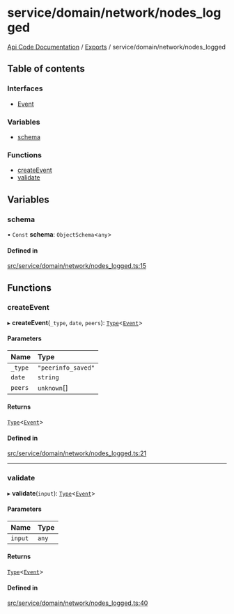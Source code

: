 # service/domain/network/nodes\_logged
 
[Api Code Documentation](../README.md) / [Exports](../modules.md) / service/domain/network/nodes\_logged

## Table of contents

### Interfaces

- [Event](../interfaces/service_domain_network_nodes_logged.Event.md)

### Variables

- [schema](service_domain_network_nodes_logged.md#schema)

### Functions

- [createEvent](service_domain_network_nodes_logged.md#createevent)
- [validate](service_domain_network_nodes_logged.md#validate)

## Variables

### schema

• `Const` **schema**: `ObjectSchema`\<`any`\>

#### Defined in

[src/service/domain/network/nodes_logged.ts:15](https://github.com/openkfw/TruBudget/blob/26ade46/api/src/service/domain/network/nodes_logged.ts#L15)

## Functions

### createEvent

▸ **createEvent**(`_type`, `date`, `peers`): [`Type`](result.md#type)\<[`Event`](../interfaces/service_domain_network_nodes_logged.Event.md)\>

#### Parameters

| Name | Type |
| :------ | :------ |
| `_type` | ``"peerinfo_saved"`` |
| `date` | `string` |
| `peers` | `unknown`[] |

#### Returns

[`Type`](result.md#type)\<[`Event`](../interfaces/service_domain_network_nodes_logged.Event.md)\>

#### Defined in

[src/service/domain/network/nodes_logged.ts:21](https://github.com/openkfw/TruBudget/blob/26ade46/api/src/service/domain/network/nodes_logged.ts#L21)

___

### validate

▸ **validate**(`input`): [`Type`](result.md#type)\<[`Event`](../interfaces/service_domain_network_nodes_logged.Event.md)\>

#### Parameters

| Name | Type |
| :------ | :------ |
| `input` | `any` |

#### Returns

[`Type`](result.md#type)\<[`Event`](../interfaces/service_domain_network_nodes_logged.Event.md)\>

#### Defined in

[src/service/domain/network/nodes_logged.ts:40](https://github.com/openkfw/TruBudget/blob/26ade46/api/src/service/domain/network/nodes_logged.ts#L40)
